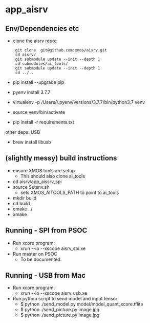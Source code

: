 app_aisrv
=========

Env/Dependencies etc
---------------------

- clone the aisrv repo::

       git clone  git@github.com:xmos/aisrv.git
       cd aisrv/
       git submodule update --init --depth 1
       cd submodules/ai_tools/
       git submodule update --init --depth 1
       cd ../..

- pip install --upgrade pip
- pyenv install 3.7.7
- virtualenv -p /Users/<username>/.pyenv/versions/3.7.7/bin/python3.7 venv
- source venv/bin/activate
- pip install -r requirements.txt

other deps: USB

- brew install libusb

(slightly messy) build instructions
-----------------------------------
- ensure XMOS tools are setup
   - This should also clone ai_tools
- cd aisrv/app_aissrv_spi
- source Setenv.sh
   - sets XMOS_AITOOLS_PATH to point to ai_tools
- mkdir build
- cd build
- cmake ../
- xmake

Running - SPI from PSOC
-----------------------

- Run xcore program: 
    - xrun --io --xscope aisrv_spi.xe
- Run master on PSOC
    - To be documented.



Running - USB from Mac
----------------------

- Run xcore program:
    - xrun --io --xscope aisrv_usb.xe
- Run python script to send model and input tensor:
    - $ python ./send_model.py model/model_quant_xcore.tflite
    - $ python ./send_picture.py image.jpg
    - $ python ./send_picture.py image.jpg



